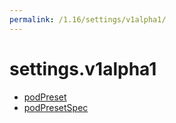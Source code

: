 ```yaml
---
permalink: /1.16/settings/v1alpha1/
---
```


# settings.v1alpha1



* [podPreset](podPreset.md)
* [podPresetSpec](podPresetSpec.md)